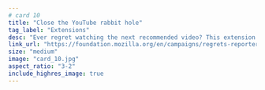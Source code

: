 ```yaml
---
# card 10
title: "Close the YouTube rabbit hole"
tag_label: "Extensions"
desc: "Ever regret watching the next recommended video? This extension doesn’t give you a redo, but it might just keep it from happening to others."
link_url: "https://foundation.mozilla.org/en/campaigns/regrets-reporter/"
size: "medium"
image: "card_10.jpg"
aspect_ratio: "3-2"
include_highres_image: true
---
```

